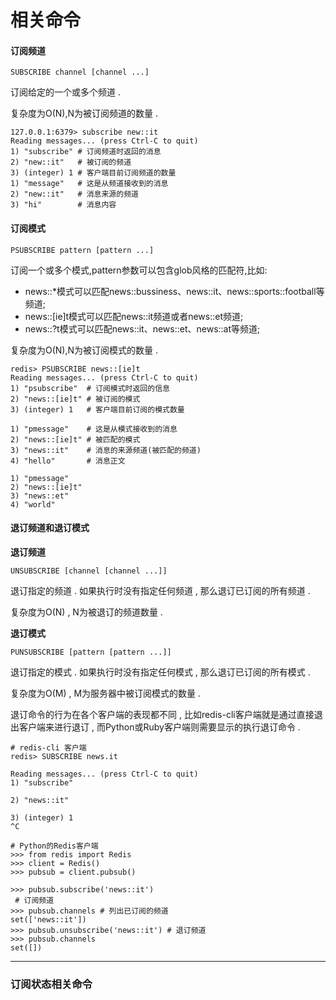 # 相关命令

#### 订阅频道

```
SUBSCRIBE channel [channel ...]
```

订阅给定的一个或多个频道 .

复杂度为O\(N\),N为被订阅频道的数量 .

```
127.0.0.1:6379> subscribe new::it
Reading messages... (press Ctrl-C to quit)
1) "subscribe" # 订阅频道时返回的消息
2) "new::it"   # 被订阅的频道
3) (integer) 1 # 客户端目前订阅频道的数量
1) "message"   # 这是从频道接收到的消息
2) "new::it"   # 消息来源的频道
3) "hi"        # 消息内容
```

#### 订阅模式

```
PSUBSCRIBE pattern [pattern ...]
```

订阅一个或多个模式,pattern参数可以包含glob风格的匹配符,比如:

* news::\*模式可以匹配news::bussiness、news::it、news::sports::football等频道;
* news::\[ie\]t模式可以匹配news::it频道或者news::et频道;
* news::?t模式可以匹配news::it、news::et、news::at等频道;

复杂度为O\(N\),N为被订阅模式的数量 .

```
redis> PSUBSCRIBE news::[ie]t
Reading messages... (press Ctrl-C to quit)
1) "psubscribe"  # 订阅模式时返回的信息
2) "news::[ie]t" # 被订阅的模式
3) (integer) 1   # 客户端目前订阅的模式数量

1) "pmessage"    # 这是从模式接收到的消息
2) "news::[ie]t" # 被匹配的模式
3) "news::it"    # 消息的来源频道(被匹配的频道)
4) "hello"       # 消息正文

1) "pmessage" 
2) "news::[ie]t" 
3) "news::et" 
4) "world"
```

#### 退订频道和退订模式

**退订频道**

```
UNSUBSCRIBE [channel [channel ...]]
```

退订指定的频道 . 如果执行时没有指定任何频道 , 那么退订已订阅的所有频道 . 

复杂度为O\(N\) , N为被退订的频道数量 . 

**退订模式**

```
PUNSUBSCRIBE [pattern [pattern ...]]
```

退订指定的模式 . 如果执行时没有指定任何模式 , 那么退订已订阅的所有模式 . 

复杂度为O\(M\) , M为服务器中被订阅模式的数量 . 

退订命令的行为在各个客户端的表现都不同 , 比如redis-cli客户端就是通过直接退出客户端来进行退订 , 而Python或Ruby客户端则需要显示的执行退订命令 . 

```
# redis-cli 客户端
redis> SUBSCRIBE news.it
Reading messages... (press Ctrl-C to quit) 
1) "subscribe"
2) "news::it"
3) (integer) 1
^C

# Python的Redis客户端
>>> from redis import Redis
>>> client = Redis()
>>> pubsub = client.pubsub()
>>> pubsub.subscribe('news::it') # 订阅频道
>>> pubsub.channels # 列出已订阅的频道 
set(['news::it'])
>>> pubsub.unsubscribe('news::it') # 退订频道 
>>> pubsub.channels
set([])
```

---

### 订阅状态相关命令



